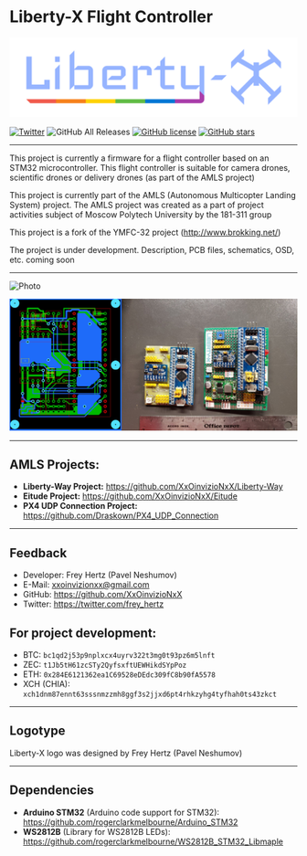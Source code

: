 # Liberty-X Flight Controller

![Logo](LOGOTYPE.png "Logo")

[![Twitter](https://img.shields.io/twitter/url?style=social&url=https%3A%2F%2Ftwitter.com%2Ffrey_hertz)](https://twitter.com/intent/tweet?text=Wow:&url=https%3A%2F%2Ftwitter.com%2Ffrey_hertz)
![GitHub All Releases](https://img.shields.io/github/downloads/XxOinvizioNxX/Liberty-X/total?style=flat-square "GitHub All Releases")
[![GitHub license](https://img.shields.io/github/license/XxOinvizioNxX/Liberty-X)](https://github.com/XxOinvizioNxX/Liberty-X/blob/main/LICENSE)
[![GitHub stars](https://img.shields.io/github/stars/XxOinvizioNxX/Liberty-X)](https://github.com/XxOinvizioNxX/Liberty-X/stargazers)

----------

This project is currently a firmware for a flight controller based on an STM32 microcontroller. This flight controller is suitable for camera drones, scientific drones or delivery drones (as part of the AMLS project)

This project is currently part of the AMLS (Autonomous Multicopter Landing System) project. The AMLS project was created as a part of project activities subject of Moscow Polytech University by the 181-311 group

This project is a fork of the YMFC-32 project (http://www.brokking.net/)

The project is under development. Description, PCB files, schematics, OSD, etc. coming soon

----------

![Photo](LIBERTY-X.png "Photo")

![PCB](PCB_PHOTO.png "PCB")

----------

## AMLS Projects:

- **Liberty-Way Project:** https://github.com/XxOinvizioNxX/Liberty-Way
- **Eitude Project:** https://github.com/XxOinvizioNxX/Eitude
- **PX4 UDP Connection Project:** https://github.com/Draskown/PX4_UDP_Connection

-----------

## Feedback
- Developer: Frey Hertz (Pavel Neshumov)
- E-Mail: xxoinvizionxx@gmail.com
- GitHub: https://github.com/XxOinvizioNxX
- Twitter: https://twitter.com/frey_hertz

## For project development:
- BTC: `bc1qd2j53p9nplxcx4uyrv322t3mg0t93pz6m5lnft`
- ZEC: `t1Jb5tH61zcSTy2QyfsxftUEWHikdSYpPoz`
- ETH: `0x284E6121362ea1C69528eDEdc309fC8b90fA5578`
- XCH (CHIA): `xch1dnm87ennt63sssnmzzmh8ggf3s2jjxd6pt4rhkzyhg4tyfhah0ts43zkct`

-----------

## Logotype
Liberty-X logo was designed by Frey Hertz (Pavel Neshumov)

-----------

## Dependencies
- **Arduino STM32** (Arduino code support for STM32): https://github.com/rogerclarkmelbourne/Arduino_STM32
- **WS2812B** (Library for WS2812B LEDs): https://github.com/rogerclarkmelbourne/WS2812B_STM32_Libmaple
